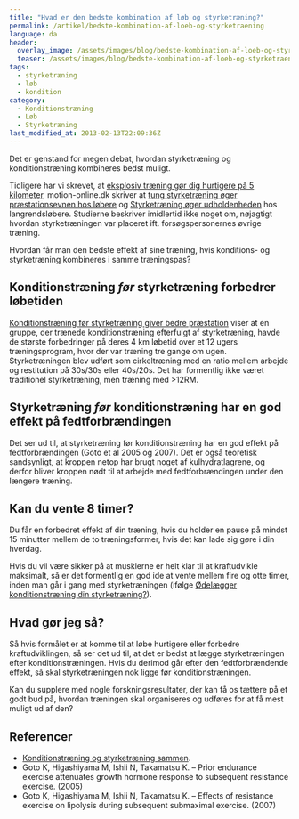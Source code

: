 ```yaml
---
title: "Hvad er den bedste kombination af løb og styrketræning?"
permalink: /artikel/bedste-kombination-af-loeb-og-styrketraening
language: da
header:
  overlay_image: /assets/images/blog/bedste-kombination-af-loeb-og-styrketraening.jpg
  teaser: /assets/images/blog/bedste-kombination-af-loeb-og-styrketraening.jpg
tags:
  - styrketræning
  - løb
  - kondition
category:
  - Konditionstræning
  - Løb
  - Styrketræning
last_modified_at: 2013-02-13T22:09:36Z
---
```


Det er genstand for megen debat, hvordan styrketræning og konditionstræning kombineres bedst muligt.

Tidligere har vi skrevet, at [eksplosiv træning gør dig hurtigere på 5 kilometer](/artikel/eksplosiv-traening-goer-dig-hurtigere-paa-5-km), motion-online.dk skriver at [tung styrketræning øger præstationsevnen hos løbere](http://www.motion-online.dk/styrketraening/styrke_-_artikler/tung_styrketraening_oeger_praestationsevnen_hos_loebere/) og [Styrketræning øger udholdenheden](http://www.motion-online.dk/styrketraening/styrke_-_artikler/styrketraening_oeger_udholdenheden/) hos langrendsløbere. Studierne beskriver imidlertid ikke noget om, nøjagtigt hvordan styrketræningen var placeret ift. forsøgspersonernes øvrige træning.

Hvordan får man den bedste effekt af sine træning, hvis konditions- og styrketræning kombineres i samme træningspas?

## Konditionstræning _før_ styrketræning forbedrer løbetiden

[Konditionstræning før styrketræning giver bedre præstation](https://www.motion-online.dk/konditionstraening-foer-styrketraening-giver-bedre-praestation/) viser at en gruppe, der trænede konditionstræning efterfulgt af styrketræning, havde de største forbedringer på deres 4 km løbetid over et 12 ugers træningsprogram, hvor der var træning tre gange om ugen. Styrketræningen blev udført som cirkeltræning med en ratio mellem arbejde og restitution på 30s/30s eller 40s/20s. Det har formentlig ikke været traditionel styrketræning, men træning med >12RM.

## Styrketræning _før_ konditionstræning har en god effekt på fedtforbrændingen

Det ser ud til, at styrketræning før konditionstræning har en god effekt på fedtforbrændingen (Goto et al 2005 og 2007). Det er også teoretisk sandsynligt, at kroppen netop har brugt noget af kulhydratlagrene, og derfor bliver kroppen nødt til at arbejde med fedtforbrændingen under den længere træning.

## Kan du vente 8 timer?

Du får en forbedret effekt af din træning, hvis du holder en pause på mindst 15 minutter mellem de to træningsformer, hvis det kan lade sig gøre i din hverdag.

Hvis du vil være sikker på at musklerne er helt klar til at kraftudvikle maksimalt, så er det formentlig en god ide at vente mellem fire og otte timer, inden man går i gang med styrketræningen (ifølge [Ødelægger konditionstræning din styrketræning?](http://www.motion-online.dk/styrketraening/styrke_-_artikler/oedelaegger_konditionstraening_din_styrketraening?/)).

## Hvad gør jeg så?

Så hvis formålet er at komme til at løbe hurtigere eller forbedre kraftudviklingen, så ser det ud til, at det er bedst at lægge styrketræningen efter konditionstræningen. Hvis du derimod går efter den fedtforbrændende effekt, så skal styrketræningen nok ligge før konditionstræningen.

Kan du supplere med nogle forskningsresultater, der kan få os tættere på et godt bud på, hvordan træningen skal organiseres og udføres for at få mest muligt ud af den?

## Referencer

- [Konditionstræning og styrketræning sammen](http://fitness-blog.dk/kondition-og-styrke-8996/).
- Goto K, Higashiyama M, Ishii N, Takamatsu K. – Prior endurance exercise attenuates growth hormone response to subsequent resistance exercise. (2005)
- Goto K, Higashiyama M, Ishii N, Takamatsu K. – Effects of resistance exercise on lipolysis during subsequent submaximal exercise. (2007)
